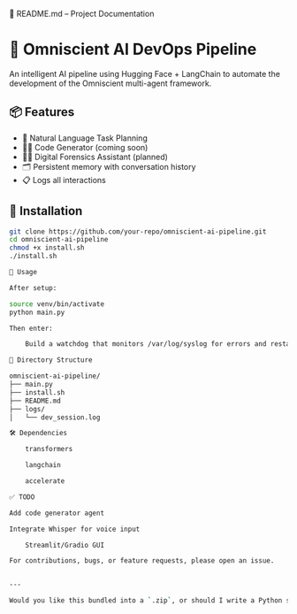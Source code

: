 📘 README.md – Project Documentation

# 🧠 Omniscient AI DevOps Pipeline

An intelligent AI pipeline using Hugging Face + LangChain to automate the development of the Omniscient multi-agent framework.

## 📦 Features

- 🧠 Natural Language Task Planning
- 🧑‍💻 Code Generator (coming soon)
- 🕵️‍♂️ Digital Forensics Assistant (planned)
- 🗂️ Persistent memory with conversation history
- 📋 Logs all interactions

## 🚀 Installation

```bash
git clone https://github.com/your-repo/omniscient-ai-pipeline.git
cd omniscient-ai-pipeline
chmod +x install.sh
./install.sh

🧪 Usage

After setup:

source venv/bin/activate
python main.py

Then enter:

    Build a watchdog that monitors /var/log/syslog for errors and restarts failed services.

📁 Directory Structure

omniscient-ai-pipeline/
├── main.py
├── install.sh
├── README.md
├── logs/
│   └── dev_session.log

🛠 Dependencies

    transformers

    langchain

    accelerate

✅ TODO

Add code generator agent

Integrate Whisper for voice input

    Streamlit/Gradio GUI

For contributions, bugs, or feature requests, please open an issue.


---

Would you like this bundled into a `.zip`, or should I write a Python script to generate these files for you automatically?
